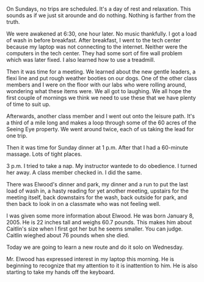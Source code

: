 <html><body><p>On Sundays, no trips are scheduled. It's a day of rest and relaxation. This sounds as if we just sit arounde and do nothing. Nothing is farther from the truth.
</p><p>We were awakened at 6:30, one hour later. No music thankfully. I got a load of wash in before breakfast. After breakfast, I went to the tech center because my laptop was not connecting to the internet. Neither were the computers in the tech center. They had some sort of fire wall problem which was later fixed. I also learned how to use a treadmill.
</p><p>Then it was time for a meeting. We learned about the new gentle leaders, a flexi line and put rough weather booties on our dogs. One of the other class members and I were on the floor with our labs who were rolling around, wondering what these items were. We all got to laughing.   We all hope the first couple of mornings we think we need to use these that we have plenty of time to suit up.
</p><p>Afterwards, another class member and I went out onto the leisure path. It's a third of a mile long and makes a loop through some of the 60 acres of the Seeing Eye property. We went around twice, each of us taking the lead for one trip.
</p><p>Then it was time for Sunday dinner at 1 p.m. After that I had a 60-minute massage. Lots of tight places. 
</p><p>3 p.m. I tried to take a nap. My instructor wantede to do obedience. I turned her away. A class member checked in. I did the same.
</p><p>There was Elwood's dinner and park, my dinner and a run to put the last load of wash in, a hasty reading for yet another meeting, upstairs for the meeting itself, back downstairs for the wash, back outside for park, and then back to look in on a classmate who was not feeling well.      
</p><p>I was given some more information about Elwood. He was born January 8, 2005. He is 22 inches tall and weighs 60.7 pounds. This makes him about Caitlin's size when I first got her but he seems smaller. You can judge. Caitlin wieghed about 76 pounds when she died.
</p><p>Today we are going to learn a new route and do it solo on Wednesday.
</p><p>Mr. Elwood has expressed interest in my laptop this morning. He is beginning to recognize that my attention to it is inattention to him. He is also starting to take my hands off the keyboard.</p></body></html>